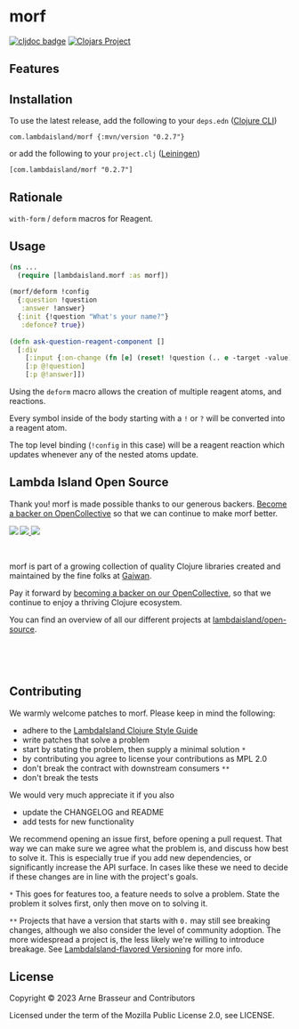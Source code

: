 # morf

<!-- badges -->
[![cljdoc badge](https://cljdoc.org/badge/com.lambdaisland/morf)](https://cljdoc.org/d/com.lambdaisland/morf) [![Clojars Project](https://img.shields.io/clojars/v/com.lambdaisland/morf.svg)](https://clojars.org/com.lambdaisland/morf)
<!-- /badges -->



## Features

<!-- installation -->
## Installation

To use the latest release, add the following to your `deps.edn` ([Clojure CLI](https://clojure.org/guides/deps_and_cli))

```
com.lambdaisland/morf {:mvn/version "0.2.7"}
```

or add the following to your `project.clj` ([Leiningen](https://leiningen.org/))

```
[com.lambdaisland/morf "0.2.7"]
```
<!-- /installation -->

## Rationale

`with-form` / `deform` macros for Reagent.

## Usage

```clojure
(ns ...
  (require [lambdaisland.morf :as morf])
  
(morf/deform !config
  {:question !question
   :answer !answer}
  {:init {!question "What's your name?"}
   :defonce? true})
   
(defn ask-question-reagent-component []
  [:div
    [:input {:on-change (fn [e] (reset! !question (.. e -target -value)))}]
    [:p @!question]
    [:p @!answer]])
```

Using the `deform` macro allows the creation of multiple reagent atoms, and reactions.

Every symbol inside of the body starting with a `!` or `?` will be converted into a reagent atom.

The top level binding (`!config` in this case) will be a reagent reaction which
updates whenever any of the nested atoms update.

<!-- opencollective -->
## Lambda Island Open Source

Thank you! morf is made possible thanks to our generous backers. [Become a
backer on OpenCollective](https://opencollective.com/lambda-island) so that we
can continue to make morf better.

<a href="https://opencollective.com/lambda-island">
<img src="https://opencollective.com/lambda-island/organizations.svg?avatarHeight=46&width=800&button=false">
<img src="https://opencollective.com/lambda-island/individuals.svg?avatarHeight=46&width=800&button=false">
</a>
<img align="left" src="https://github.com/lambdaisland/open-source/raw/master/artwork/lighthouse_readme.png">

&nbsp;

morf is part of a growing collection of quality Clojure libraries created and maintained
by the fine folks at [Gaiwan](https://gaiwan.co).

Pay it forward by [becoming a backer on our OpenCollective](http://opencollective.com/lambda-island),
so that we continue to enjoy a thriving Clojure ecosystem.

You can find an overview of all our different projects at [lambdaisland/open-source](https://github.com/lambdaisland/open-source).

&nbsp;

&nbsp;
<!-- /opencollective -->

<!-- contributing -->
## Contributing

We warmly welcome patches to morf. Please keep in mind the following:

- adhere to the [LambdaIsland Clojure Style Guide](https://nextjournal.com/lambdaisland/clojure-style-guide)
- write patches that solve a problem 
- start by stating the problem, then supply a minimal solution `*`
- by contributing you agree to license your contributions as MPL 2.0
- don't break the contract with downstream consumers `**`
- don't break the tests

We would very much appreciate it if you also

- update the CHANGELOG and README
- add tests for new functionality

We recommend opening an issue first, before opening a pull request. That way we
can make sure we agree what the problem is, and discuss how best to solve it.
This is especially true if you add new dependencies, or significantly increase
the API surface. In cases like these we need to decide if these changes are in
line with the project's goals.

`*` This goes for features too, a feature needs to solve a problem. State the problem it solves first, only then move on to solving it.

`**` Projects that have a version that starts with `0.` may still see breaking changes, although we also consider the level of community adoption. The more widespread a project is, the less likely we're willing to introduce breakage. See [LambdaIsland-flavored Versioning](https://github.com/lambdaisland/open-source#lambdaisland-flavored-versioning) for more info.
<!-- /contributing -->

<!-- license -->
## License

Copyright &copy; 2023 Arne Brasseur and Contributors

Licensed under the term of the Mozilla Public License 2.0, see LICENSE.
<!-- /license -->
